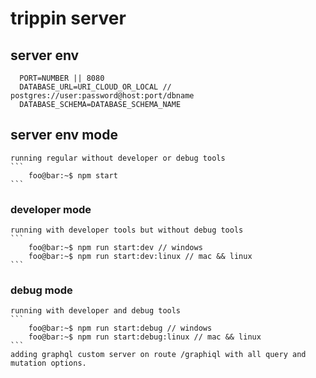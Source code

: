 # trippin server

## server env
```env
  PORT=NUMBER || 8080
  DATABASE_URL=URI_CLOUD_OR_LOCAL // postgres://user:password@host:port/dbname
  DATABASE_SCHEMA=DATABASE_SCHEMA_NAME
```

## server env mode
    running regular without developer or debug tools
    ```
        foo@bar:~$ npm start
    ```

### developer mode
    running with developer tools but without debug tools
    ```
        foo@bar:~$ npm run start:dev // windows
        foo@bar:~$ npm run start:dev:linux // mac && linux
    ```

### debug mode
    running with developer and debug tools
    ``` 
        foo@bar:~$ npm run start:debug // windows
        foo@bar:~$ npm run start:debug:linux // mac && linux
    ```
    adding graphql custom server on route /graphiql with all query and mutation options.

